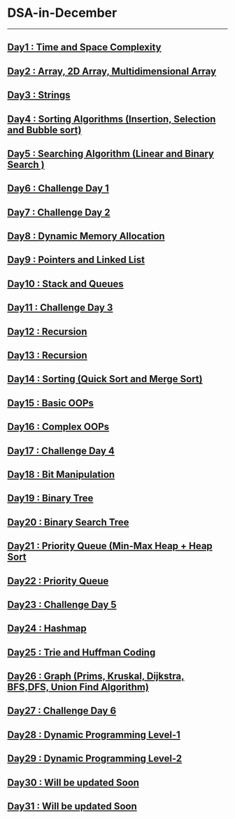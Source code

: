# DSA-in-December

---

## [Day1 : Time and Space Complexity](./Resources/Day1.md)

## [Day2 : Array, 2D Array, Multidimensional Array](./Resources/Day2.md)

## [Day3 : Strings](./Resources/Day3.md)

## [Day4 : Sorting Algorithms (Insertion, Selection and Bubble sort)](./Resources/Day4.md)

## [Day5 : Searching Algorithm (Linear and Binary Search )](./Resources/Day5.md)

## [Day6 : Challenge Day 1](./Resources/Day6.md)

## [Day7 : Challenge Day 2](./Resources/Day7.md)

## [Day8 : Dynamic Memory Allocation](./Resources/Day8.md)

## [Day9 : Pointers and Linked List](./Resources/Day9.md)

## [Day10 : Stack and Queues](./Resources/Day10.md)

## [Day11 : Challenge Day 3](./Resources/Day11.md)

## [Day12 : Recursion](./Resources/Day12.md)

## [Day13 : Recursion](./Resources/Day13.md)

## [Day14 : Sorting (Quick Sort and Merge Sort)](./Resources/Day14.md)

## [Day15 : Basic OOPs](./Resources/Day15.md)

## [Day16 : Complex OOPs](./Resources/Day16.md)

## [Day17 : Challenge Day 4](./Resources/Day17.md)

## [Day18 : Bit Manipulation](./Resources/Day18.md)

## [Day19 : Binary Tree](./Resources/Day19.md)

## [Day20 : Binary Search Tree](./Resources/Day20.md)

## [Day21 : Priority Queue (Min-Max Heap + Heap Sort](./Resources/Day21.md)

## [Day22 : Priority Queue](./Resources/Day22.md)

## [Day23 : Challenge Day 5](./Resources/Day23.md)

## [Day24 : Hashmap](./Resources/Day24.md)

## [Day25 : Trie and Huffman Coding](./Resources/Day25.md)

## [Day26 : Graph (Prims, Kruskal, Dijkstra, BFS,DFS, Union Find Algorithm)](./Resources/Day26.md)

## [Day27 : Challenge Day 6](./Resources/Day27.md)

## [Day28 : Dynamic Programming Level-1](./Resources/Day28.md)

## [Day29 : Dynamic Programming Level-2](./Resources/Day29.md)

## [Day30 : Will be updated Soon](./Resources/Day30.md)

## [Day31 : Will be updated Soon](./Resources/Day31.md)
